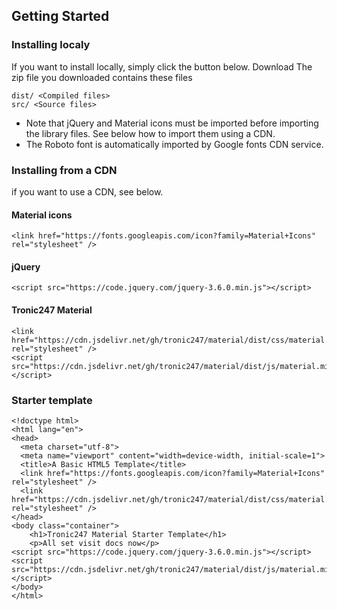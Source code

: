 
## Getting Started
### Installing localy
If you want to install locally, simply click the button below.
<a class="btn">Download</a>
The zip file you downloaded contains these files
``` 
dist/ <Compiled files> 
src/ <Source files> 
```

 - Note that jQuery and Material icons must be imported before importing the library files. See below how to import them using a CDN.
 - The Roboto font is automatically imported by Google fonts CDN service.

### Installing from a CDN
if you want to use a CDN, see below.
#### Material icons
```
<link href="https://fonts.googleapis.com/icon?family=Material+Icons" rel="stylesheet" />
```
#### jQuery
```
<script src="https://code.jquery.com/jquery-3.6.0.min.js"></script>
```
#### Tronic247 Material 
```
<link href="https://cdn.jsdelivr.net/gh/tronic247/material/dist/css/material.min.css" rel="stylesheet" />
<script src="https://cdn.jsdelivr.net/gh/tronic247/material/dist/js/material.min.js"></script>
```
### Starter template
```
<!doctype html>
<html lang="en">
<head>
  <meta charset="utf-8">
  <meta name="viewport" content="width=device-width, initial-scale=1">
  <title>A Basic HTML5 Template</title>
  <link href="https://fonts.googleapis.com/icon?family=Material+Icons" rel="stylesheet" />
  <link href="https://cdn.jsdelivr.net/gh/tronic247/material/dist/css/material.min.css" rel="stylesheet" />
</head>
<body class="container">
	<h1>Tronic247 Material Starter Template</h1>
	<p>All set visit docs now</p>
<script src="https://code.jquery.com/jquery-3.6.0.min.js"></script>
<script src="https://cdn.jsdelivr.net/gh/tronic247/material/dist/js/material.min.js"></script>
</body>
</html>
```




